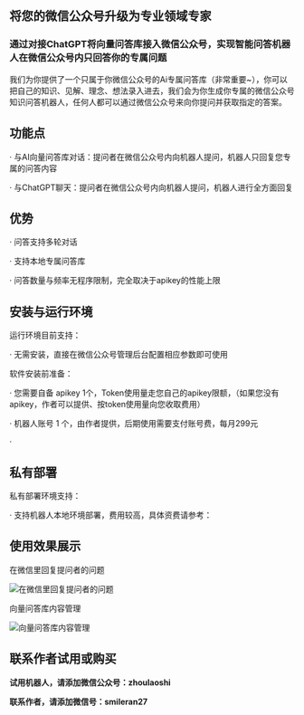 ## 将您的微信公众号升级为专业领域专家
### 通过对接ChatGPT将向量问答库接入微信公众号，实现智能问答机器人在微信公众号内只回答你的专属问题
我们为你提供了一个只属于你微信公众号的Ai专属问答库（非常重要~），你可以把自己的知识、见解、理念、想法录入进去，我们会为你生成你专属的微信公众号知识问答机器人，任何人都可以通过微信公众号来向你提问并获取指定的答案。


## 功能点
· 与AI向量问答库对话：提问者在微信公众号内向机器人提问，机器人只回复您专属的问答内容

· 与ChatGPT聊天：提问者在微信公众号内向机器人提问，机器人进行全方面回复


## 优势
· 问答支持多轮对话

· 支持本地专属问答库

· 问答数量与频率无程序限制，完全取决于apikey的性能上限


## 安装与运行环境
运行环境目前支持：

· 无需安装，直接在微信公众号管理后台配置相应参数即可使用

软件安装前准备：

· 您需要自备 apikey 1个，Token使用量走您自己的apikey限额，（如果您没有apikey，作者可以提供、按token使用量向您收取费用）

· 机器人账号 1 个，由作者提供，后期使用需要支付账号费，每月299元

· 


## 私有部署
私有部署环境支持：

· 支持机器人本地环境部署，费用较高，具体资费请参考：


## 使用效果展示
在微信里回复提问者的问题

![在微信里回复提问者的问题](https://p1.mingdaoyun.cn/RiceText/e50eb66a-8e91-4bbe-979a-ca5df9cde651/6049b3586c16421510d92328/20230529/cU1H3d9tbXc20r4vfm83969Zee2BfG9Zf010aL4v36cBc1dV9S7XeMcP1W1C157v.jpg?e=1685329533&token=PGtAPYyCYxCQ1zckbL-ecATOk42z8P3jdPahEnzt:1SrK1kE4ych2dhOFvZC0s8Y8hLY=)


向量问答库内容管理

![向量问答库内容管理](https://p1.mingdaoyun.cn/RiceText/e50eb66a-8e91-4bbe-979a-ca5df9cde651/6049b3586c16421510d92328/20230612/5B5l2m7621683Bc33M37a51n1G81decNay4u4reV0d9tb99w972a3Jdt2od7dZ6k.png?e=1686562370&token=PGtAPYyCYxCQ1zckbL-ecATOk42z8P3jdPahEnzt:sryh57BjuZ4wN3xP4qs5kQcr3nA=)



## 联系作者试用或购买
**试用机器人，请添加微信公众号：zhoulaoshi**

**联系作者，请添加微信号：smileran27**

